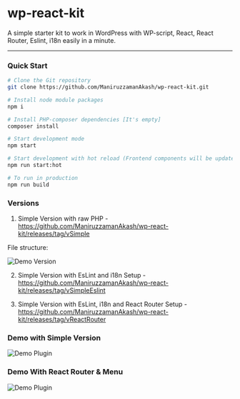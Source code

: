# wp-react-kit
A simple starter kit to work in WordPress with WP-script, React, React Router, Eslint, i18n easily in a minute.

----

### Quick Start
```sh
# Clone the Git repository
git clone https://github.com/ManiruzzamanAkash/wp-react-kit.git

# Install node module packages
npm i

# Install PHP-composer dependencies [It's empty]
composer install

# Start development mode
npm start

# Start development with hot reload (Frontend components will be updated automatically if any changes are made)
npm run start:hot

# To run in production
npm run build
```

### Versions
1. Simple Version with raw PHP - https://github.com/ManiruzzamanAkash/wp-react-kit/releases/tag/vSimple

File structure:

![Demo Version](https://i.ibb.co/3fmYfks/wp-react-kit-simple-version.png "Demo in Simple Version")

2. Simple Version with EsLint and i18n Setup - https://github.com/ManiruzzamanAkash/wp-react-kit/releases/tag/vSimpleEslint

3. Simple Version with EsLint, i18n and React Router Setup - https://github.com/ManiruzzamanAkash/wp-react-kit/releases/tag/vReactRouter

### Demo with Simple Version

![Demo Plugin](https://i.ibb.co/NpVYrxN/wp-react-kit.png "Demo in WordPress plugin")

### Demo With React Router & Menu

![Demo Plugin](https://i.ibb.co/vPp9Mm9/Wp-Scripts-Demo.png "Demo in WordPress plugin")
